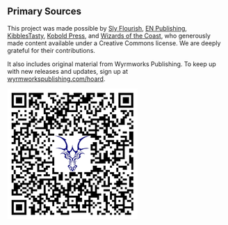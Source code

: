## Primary Sources
<!-- spell-checker:words wyrmworkspublishing -->

This project was made possible by [Sly Flourish](https://slyflourish.com/), [EN Publishing](https://enpublishingrpg.com/), [KibblesTasty](https://www.kthomebrew.com/), [Kobold Press](https://koboldpress.com/wp-content/uploads/2025/07/Black-Flag-Roleplaying-v04_2025_07_01.pdf), and [Wizards of the Coast](https://media.wizards.com/2023/downloads/dnd/SRD_CC_v5.1.pdf), who generously made content available under a Creative Commons license.
We are deeply grateful for their contributions.

It also includes original material from Wyrmworks Publishing.
To keep up with new releases and updates, sign up at [wyrmworkspublishing.com/hoard](https://wyrmworkspublishing.com/hoard).

![Free5e.com](../../../assets/images/free5e.com-qr-code/free5e-hoard-qr-code-300px.png)
